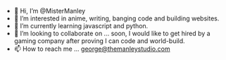 - 👋 Hi, I’m @MisterManley
- 👀 I’m interested in anime, writing, banging code and building websites.
- 🌱 I’m currently learning javascript and python.
- 💞️ I’m looking to collaborate on ... soon, I would like to get hired by a gaming company after proving I can code and world-build.
- 📫 How to reach me ... george@themanleystudio.com

<!---
MisterManley/MisterManley is a ✨ special ✨ repository because its `README.md` (this file) appears on your GitHub profile.
You can click the Preview link to take a look at your changes.
--->
